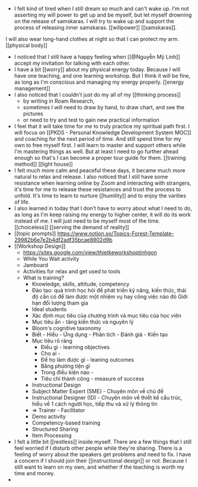 - I felt kind of tired when I still dream so much and can't wake up. I'm not asserting my will power to get up and be myself, but let myself drowning on the release of samskaras. I will try to wake up and support the process of releasing inner samskaras. [[willpower]] [[samskaras]].

I will also wear long-hand clothes at night so that I can protect my arm. [[physical body]]
- I noticed that I still have a happy feeling when [[@Nguyễn Mỹ Linh]] accept my invitation for talking with each other.
- I have a bit [[worry]] about my physical energy today. Because I will have one teaching, and one learning workshop. But I think it will be fine, as long as I'm conscious and managing my energy properly. [[energy management]]
- I also noticed that I couldn't just do my all of my [[thinking process]] 
    - by writing in Roam Research, 
    - sometimes I will need to draw by hand, to draw chart, and see the pictures
    - or need to try and test to gain new practical information
- I feel that it will take time for me to truly practice my spiritual path first. I will focus on [[PKDS - Personal Knowledge Development System MOC]] and coaching for the next period of time. And still spend time for my own to free myself first. I will learn to master and support others while I'm mastering things as well. But at least I need to go further ahead enough so that's I can become a proper tour guide for them. [[training method]] [[light house]]
- I felt much more calm and peaceful these days, it became much more natural to relax and release. I also noticed that I still have some resistance when learning online by Zoom and interacting with strangers, it's time for me to release these resistances and trust the process to unfold. It's time to learn to nurture [[humility]] and to enjoy the varities of life.
- I also learned in today that I don't have to worry about what I need to do, as long as I'm keep raising my energy to higher center, it will do its work instead of me. I will just need to be myself most of the time. [[choiceless]] [[serving the demand of reality]]
- [[topic prompts]] https://www.notion.so/Topics-Forest-Template-29982b6e7e2b4df2adf35bcae8902d9b
- [[Workshop Design]]
    - https://sites.google.com/view/thietkeworkshoptinhgon
    - While You Wait activity
    - Jamboard
    - Activities for relax and get used to tools
    - What is training?
        - Knowledge, skills, attitude, competency
        - Đào tạo: quá trình học hỏi để phát triển kỹ năng, kiến thức, thái độ cần có để làm được một nhiệm vụ hay công việc nào đó
Giới hạn đối tượng tham gia
        - Ideal students
        - Xác định mục tiêu của chương trình và mục tiêu của học viên
        - Mục tiêu ẩn - tăng kiến thức và nguyên lý
        - Bloom's cognitive taxonomy
        - Biết - Hiểu - Ứng dụng - Phân tích - Đánh giá - Kiến tạo
        - Mục tiêu rõ ràng
            - Điều gì - learning objectives
            - Cho ai - 
            - Để họ làm được gì - leaning outcomes
            - Bằng phương tiện gì
            - Trong điều kiện nào - 
            - Tiêu chí thành công - measure of success
        - Instructional Design
        - Subject Matter Expert (SME) - Chuyên môn về chủ đề
        - Instructional Designer (ID) - Chuyên môn về thiết kế cấu trúc, hiểu về 1 cách người học, tiếp thu và xử lý thông tin
        - => Trainer - Facilitator
        - Demo activity
        - Competency-based training
        - Structured Sharing
        - Item Processing
-  I felt a little bit [[restless]] inside myself. There are a few things that I still feel worried if I disturb other people while they're sharing. There is a feeling of worry about the speakers get problems and need to fix. I have a concern if I should join their [[instructional design]] or not. Because I still want to learn on my own, and whether if the teaching is worth my time and money.
- 
